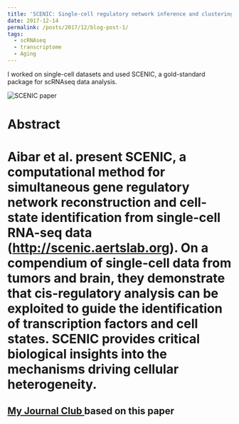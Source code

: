 ```yaml
---
title: 'SCENIC: Single-cell regulatory network inference and clustering. '
date: 2017-12-14
permalink: /posts/2017/12/blog-post-1/
tags:
  - scRNAseq
  - transcriptome
  - Aging
---
```


I worked on single-cell datasets and used SCENIC, a gold-standard package for scRNAseq data analysis.

![SCENIC paper](https://fred3ric.github.io/images/Scenic_firstpage.png)

Abstract
======
Aibar et al. present SCENIC, a computational method for simultaneous gene regulatory network reconstruction and cell-state identification from single-cell RNA-seq data (http://scenic.aertslab.org). On a compendium of single-cell data from tumors and brain, they demonstrate that cis-regulatory analysis can be exploited to guide the identification of transcription factors and cell states. SCENIC provides critical biological insights into the mechanisms driving cellular heterogeneity.
======

<a href='http://fred3ric.github.io/files/JC_Scenic_08122017.pdf'> My Journal Club </a> based on this paper
------
